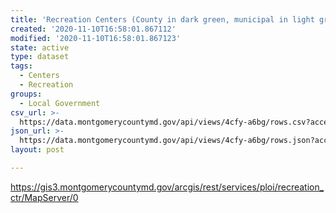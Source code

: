 ```yaml
---
title: 'Recreation Centers (County in dark green, municipal in light green)'
created: '2020-11-10T16:58:01.867112'
modified: '2020-11-10T16:58:01.867123'
state: active
type: dataset
tags:
  - Centers
  - Recreation
groups:
  - Local Government
csv_url: >-
  https://data.montgomerycountymd.gov/api/views/4cfy-a6bg/rows.csv?accessType=DOWNLOAD
json_url: >-
  https://data.montgomerycountymd.gov/api/views/4cfy-a6bg/rows.json?accessType=DOWNLOAD
layout: post

---
```

https://gis3.montgomerycountymd.gov/arcgis/rest/services/ploi/recreation_ctr/MapServer/0
